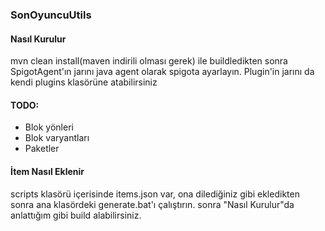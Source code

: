 ### SonOyuncuUtils

#### Nasıl Kurulur
mvn clean install(maven indirili olması gerek) ile buildledikten sonra SpigotAgent'ın jarını java agent olarak spigota ayarlayın. Plugin'in jarını da kendi plugins klasörüne atabilirsiniz

#### TODO:
- Blok yönleri
- Blok varyantları
- Paketler

#### İtem Nasıl Eklenir
scripts klasörü içerisinde items.json var, ona dilediğiniz gibi ekledikten sonra ana klasördeki generate.bat'ı çalıştırın.
sonra "Nasıl Kurulur"da anlattığım gibi build alabilirsiniz.